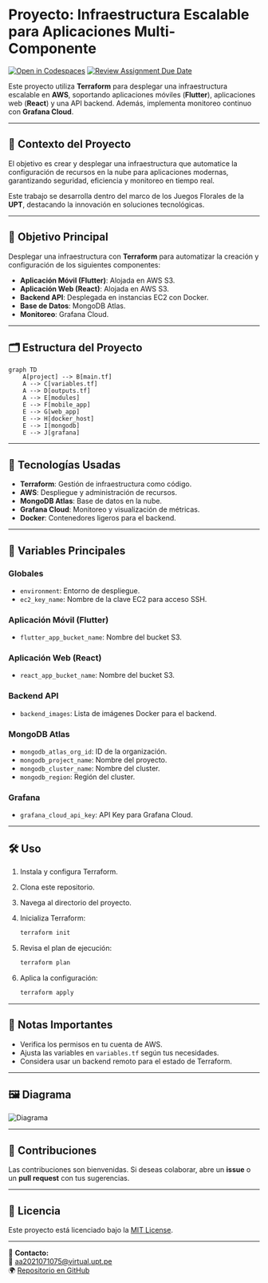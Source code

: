 
# Proyecto: Infraestructura Escalable para Aplicaciones Multi-Componente

[![Open in Codespaces](https://classroom.github.com/assets/launch-codespace-2972f46106e565e64193e422d61a12cf1da4916b45550586e14ef0a7c637dd04.svg)](https://classroom.github.com/open-in-codespaces?assignment_repo_id=17375597)
[![Review Assignment Due Date](https://classroom.github.com/assets/deadline-readme-button-22041afd0340ce965d47ae6ef1cefeee28c7c493a6346c4f15d667ab976d596c.svg)](https://classroom.github.com/a/vK6WBQ1t)

Este proyecto utiliza **Terraform** para desplegar una infraestructura escalable en **AWS**, soportando aplicaciones móviles (**Flutter**), aplicaciones web (**React**) y una API backend. Además, implementa monitoreo continuo con **Grafana Cloud**.

---

## 📌 Contexto del Proyecto

El objetivo es crear y desplegar una infraestructura que automatice la configuración de recursos en la nube para aplicaciones modernas, garantizando seguridad, eficiencia y monitoreo en tiempo real.

Este trabajo se desarrolla dentro del marco de los Juegos Florales de la **UPT**, destacando la innovación en soluciones tecnológicas.

---

## 🎯 Objetivo Principal

Desplegar una infraestructura con **Terraform** para automatizar la creación y configuración de los siguientes componentes:

- **Aplicación Móvil (Flutter)**: Alojada en AWS S3.
- **Aplicación Web (React)**: Alojada en AWS S3.
- **Backend API**: Desplegada en instancias EC2 con Docker.
- **Base de Datos**: MongoDB Atlas.
- **Monitoreo**: Grafana Cloud.

---

## 🗂️ Estructura del Proyecto

```mermaid
graph TD
    A[project] --> B[main.tf]
    A --> C[variables.tf]
    A --> D[outputs.tf]
    A --> E[modules]
    E --> F[mobile_app]
    E --> G[web_app]
    E --> H[docker_host]
    E --> I[mongodb]
    E --> J[grafana]
```

---

## 🚀 Tecnologías Usadas

- **Terraform**: Gestión de infraestructura como código.
- **AWS**: Despliegue y administración de recursos.
- **MongoDB Atlas**: Base de datos en la nube.
- **Grafana Cloud**: Monitoreo y visualización de métricas.
- **Docker**: Contenedores ligeros para el backend.

---

## 🔑 Variables Principales

### Globales

- `environment`: Entorno de despliegue.
- `ec2_key_name`: Nombre de la clave EC2 para acceso SSH.

### Aplicación Móvil (Flutter)

- `flutter_app_bucket_name`: Nombre del bucket S3.

### Aplicación Web (React)

- `react_app_bucket_name`: Nombre del bucket S3.

### Backend API

- `backend_images`: Lista de imágenes Docker para el backend.

### MongoDB Atlas

- `mongodb_atlas_org_id`: ID de la organización.
- `mongodb_project_name`: Nombre del proyecto.
- `mongodb_cluster_name`: Nombre del cluster.
- `mongodb_region`: Región del cluster.

### Grafana

- `grafana_cloud_api_key`: API Key para Grafana Cloud.

---

## 🛠️ Uso

1. Instala y configura Terraform.
2. Clona este repositorio.
3. Navega al directorio del proyecto.
4. Inicializa Terraform:

   ```bash
   terraform init
   ```

5. Revisa el plan de ejecución:

   ```bash
   terraform plan
   ```

6. Aplica la configuración:

   ```bash
   terraform apply
   ```

---

## 🔎 Notas Importantes

- Verifica los permisos en tu cuenta de AWS.
- Ajusta las variables en `variables.tf` según tus necesidades.
- Considera usar un backend remoto para el estado de Terraform.

---

## 🖼️ Diagrama

![Diagrama](https://github.com/user-attachments/assets/e3c8a7ba-7751-4262-bae1-f04646c828ba)

---

## 🤝 Contribuciones

Las contribuciones son bienvenidas. Si deseas colaborar, abre un **issue** o un **pull request** con tus sugerencias.

---

## 📄 Licencia

Este proyecto está licenciado bajo la [MIT License](https://choosealicense.com/licenses/mit/).

---

💬 **Contacto:**  
📧 [aa2021071075@virtual.upt.pe](mailto:aa2021071075@virtual.upt.pe)  
🌍 [Repositorio en GitHub](https://github.com/UPT-FAING-EPIS/proyecto-si8811a-2024-ii-u1-desarrollo-api-back)  
